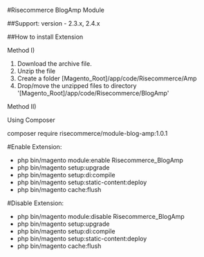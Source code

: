 #Risecommerce BlogAmp Module

##Support: 
version - 2.3.x, 2.4.x

##How to install Extension

Method I)

1. Download the archive file.
2. Unzip the file
3. Create a folder [Magento_Root]/app/code/Risecommerce/Amp
4. Drop/move the unzipped files to directory '[Magento_Root]/app/code/Risecommerce/BlogAmp'

Method II)

Using Composer 

composer require risecommerce/module-blog-amp:1.0.1

#Enable Extension:
- php bin/magento module:enable Risecommerce_BlogAmp
- php bin/magento setup:upgrade
- php bin/magento setup:di:compile
- php bin/magento setup:static-content:deploy
- php bin/magento cache:flush

#Disable Extension:
- php bin/magento module:disable Risecommerce_BlogAmp
- php bin/magento setup:upgrade
- php bin/magento setup:di:compile
- php bin/magento setup:static-content:deploy
- php bin/magento cache:flush
